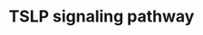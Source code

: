 ---
annotations:
- id: PW:0000906
  parent: signaling pathway
  type: Pathway Ontology
  value: interleukin-2 family mediated signaling pathway
- id: PW:0000828
  parent: signaling pathway
  type: Pathway Ontology
  value: cytokine mediated signaling pathway
- id: PW:0000209
  parent: signaling pathway
  type: Pathway Ontology
  value: Jak-Stat signaling pathway
authors:
- Mkutmon
- Egonw
- Khanspers
- Eweitz
description: 'Thymic stromal lymphopoietin (TSLP) is an IL-7-like cytokine involved
  in regulation of a broad spectrum of biological processes. The TSLP receptor complex
  consists of the IL-7 receptor alpha subunit and its unique TSLPR subunit (gene symbol
  CRLF2). TSLP can be secreted by epithelial cells upon pathogen stimulation. TSLP
  can also activate dendritic cells, CD4+ T cells and CD8+ T cells. TSLP not only
  activate the JAK/STAT pathway but also induce phosphorylation of other signaling
  molecules including PI3K/Akt, ERK1/2 and JNKs. Aberrant TSLP signaling is implicated
  in a number of the development of diseases, including asthma, atopic dermatitis,
  eosinophilic eosophagitis and acute lymphoid leukemia.  Description source: [http://www.netpath.org/pathways?path_id=NetPath_24
  NetPath]'
last-edited: 2021-05-21
organisms:
- Bos taurus
redirect_from:
- /index.php/Pathway:WP3191
- /instance/WP3191
- /instance/WP3191_rr117636
revision: r117636
schema-jsonld:
- '@context': https://schema.org/
  '@id': https://wikipathways.github.io/pathways/WP3191.html
  '@type': Dataset
  creator:
    '@type': Organization
    name: WikiPathways
  description: 'Thymic stromal lymphopoietin (TSLP) is an IL-7-like cytokine involved
    in regulation of a broad spectrum of biological processes. The TSLP receptor complex
    consists of the IL-7 receptor alpha subunit and its unique TSLPR subunit (gene
    symbol CRLF2). TSLP can be secreted by epithelial cells upon pathogen stimulation.
    TSLP can also activate dendritic cells, CD4+ T cells and CD8+ T cells. TSLP not
    only activate the JAK/STAT pathway but also induce phosphorylation of other signaling
    molecules including PI3K/Akt, ERK1/2 and JNKs. Aberrant TSLP signaling is implicated
    in a number of the development of diseases, including asthma, atopic dermatitis,
    eosinophilic eosophagitis and acute lymphoid leukemia.  Description source: [http://www.netpath.org/pathways?path_id=NetPath_24
    NetPath]'
  keywords:
  - AKT1
  - BIKBA
  - BTK
  - CRLF2
  - EIF4EBP1
  - FES
  - FYN
  - HCK
  - IL7R
  - JAK1
  - JAK2
  - LCK
  - LYN
  - MAP2K1
  - MAP2K2
  - MAPK1
  - MAPK14
  - MAPK3
  - MAPK8
  - MAPK9
  - MTOR
  - NFKB1
  - NFKB2
  - PI4K2A
  - PIK3CA
  - PTPN11
  - RELA
  - RELB
  - RPS6
  - SRC
  - STAT1
  - STAT3
  - STAT4
  - STAT5A
  - STAT5B
  - STAT6
  - TEC
  - YES1
  license: CC0
  name: TSLP signaling pathway
seo: CreativeWork
title: TSLP signaling pathway
wpid: WP3191
---